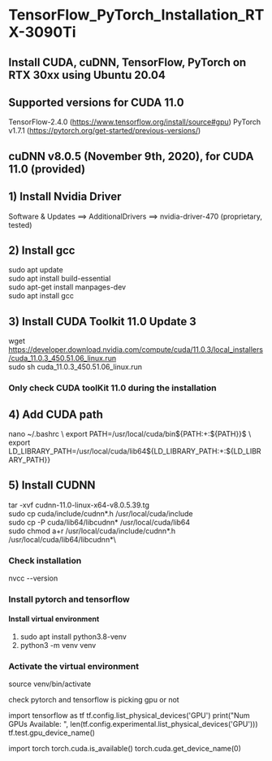 # TensorFlow_PyTorch_Installation_RTX-3090Ti
## Install CUDA, cuDNN, TensorFlow, PyTorch on RTX 30xx using Ubuntu 20.04  

## Supported versions for CUDA 11.0
TensorFlow-2.4.0 (https://www.tensorflow.org/install/source#gpu)
PyTorch v1.7.1 (https://pytorch.org/get-started/previous-versions/)

##  cuDNN v8.0.5 (November 9th, 2020), for CUDA 11.0 (provided)

## 1) Install Nvidia Driver 
Software & Updates ==> AdditionalDrivers ==> nvidia-driver-470 (proprietary, tested) 

## 2) Install gcc
sudo apt update\
sudo apt install build-essential\
sudo apt-get install manpages-dev\
sudo apt install gcc

## 3) Install CUDA Toolkit 11.0 Update 3

wget https://developer.download.nvidia.com/compute/cuda/11.0.3/local_installers/cuda_11.0.3_450.51.06_linux.run \
sudo sh cuda_11.0.3_450.51.06_linux.run

### Only check CUDA toolKit 11.0 during the installation

## 4) Add CUDA path
nano ~/.bashrc \ 
export PATH=/usr/local/cuda/bin${PATH:+:${PATH}}$ \ 
export LD_LIBRARY_PATH=/usr/local/cuda/lib64${LD_LIBRARY_PATH:+:${LD_LIBRARY_PATH}}

## 5) Install CUDNN
tar -xvf cudnn-11.0-linux-x64-v8.0.5.39.tg\
sudo cp cuda/include/cudnn*.h /usr/local/cuda/include\
sudo cp -P cuda/lib64/libcudnn* /usr/local/cuda/lib64\
sudo chmod a+r /usr/local/cuda/include/cudnn*.h /usr/local/cuda/lib64/libcudnn*\

### Check installation
nvcc --version

### Install pytorch and tensorflow
#### Install virtual environment 
1) sudo apt install python3.8-venv
2) python3 -m venv venv
### Activate the virtual environment
source venv/bin/activate

check pytorch and tensorflow is picking gpu or not

import tensorflow as tf
tf.config.list_physical_devices('GPU') 
print("Num GPUs Available: ", len(tf.config.experimental.list_physical_devices('GPU')))
tf.test.gpu_device_name()

import torch
torch.cuda.is_available()
torch.cuda.get_device_name(0)

